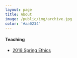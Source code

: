 ```yaml
---
layout: page
title: About
image: /public/img/archive.jpg
color: '#aa0234'
---
```


#### Teaching

- [2016 Spring Ethics](/public/archive/2016-01-19-Ethics.md)
